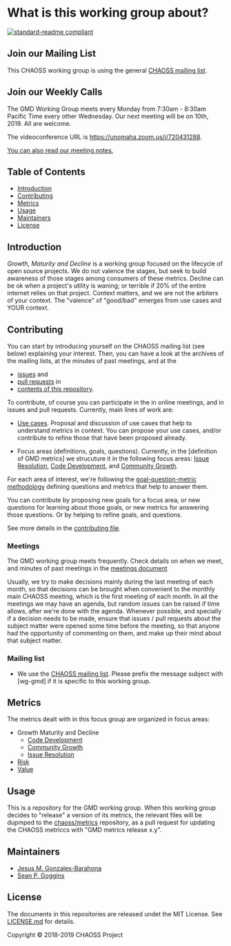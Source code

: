 # What is this working group about?


[![standard-readme compliant](https://img.shields.io/badge/standard--readme-OK-green.svg?style=flat-square)](https://github.com/RichardLitt/standard-readme)

## Join our Mailing List

This CHAOSS working group is using the general [CHAOSS mailing list](https://lists.linuxfoundation.org/mailman/listinfo/chaoss).

## Join our Weekly Calls
The GMD Working Group meets every Monday from 7:30am - 8:30am Pacific Time every other Wednesday.  Our next meeting will be on 10th, 2019. All are welcome.

The videoconference URL is https://unomaha.zoom.us/j/720431288.

[You can also read our meeting notes.](https://docs.google.com/document/d/1Owsn8B7ciPPUHHypYiFAe0Bps58QGGYSVrqHNX2l8p8)


## Table of Contents
- [Introduction](#introduction)
- [Contributing](#contributing)
- [Metrics](#metrics)
- [Usage](#usage)
- [Maintainers](#maintainers)
- [License](#license)



## Introduction

_Growth, Maturity and Decline_ is a working group focused on the lifecycle of open source projects. We do not valence the stages, but seek to build awareness of those stages among consumers of these metrics. Decline can be ok when a project's utility is waning; or terrible if 20% of the entire internet relies on that project. Context matters, and we are not the arbiters of your context. The "valence" of "good/bad" emerges from use cases and YOUR context.

## Contributing

You can start by introducing yourself on the CHAOSS mailing list (see below) explaining your interest. Then, you can have a look at the archives of the mailing lists, at the minutes of past meetings, and at the

* [issues](https://github.com/chaoss/wg-gmd/issues) and
* [pull requests](https://github.com/chaoss/wg-gmd/pulls) in
* [contents of this repository](https://github.com/chaoss/wg-gmd).

To contribute, of course you can participate in the in online meetings, and in issues and pull requests. 
Currently, main lines of work are:

* [Use cases](use_cases). Proposal and discussion of use cases that help to understand metrics in context.
You can propose your use cases, and/or contribute to refine those that have been proposed already.

* Focus areas (definitions, goals, questions). Currently, in the [definition of GMD metrics] we strucuture
it in the following focus areas: [Issue Resolution](focus_areas/issue_resolution.md), [Code Development](focus_areas/code_development.md), and [Community Growth](focus_areas/communitiy_growth.md).

For each area of interest, we're following the [goal-question-metric methodology](https://en.wikipedia.org/wiki/GQM) defining questions and metrics that help to answer them.

You can contribute by proposing new goals for a focus area, or new questions for learning about those goals,
or new metrics for answering those questions. Or by helping to refine goals, and questions.

See more details in the [contributing file](CONTRIBUTING.md).

### Meetings

The GMD working group meets frequently. Check details on when we meet, and minutes of past meetings
in the [meetings document](./meeting_notes.md)

Usually, we try to make decisions mainly during the last meeting of each month,
so that decisions can be brought when convenient to the monthly main CHAOSS meeting,
which is the first meeting of each month. In all the meetings we may have an agenda,
but random issues can be raised if time allows, after we're done with the agenda.
Whenever possible, and specially if a decision needs to be made,
ensure that issues / pull requests about the subject matter were opened some time before the meeting,
so that anyone had the opportunity of commenting on them, and make up their mind about that subject matter.

### Mailing list

* We use the [CHAOSS mailing list](https://chaoss.community/participate/#user-content-join-the-mailing-list).
Please prefix the message subject with \[wg-gmd\] if it is specific to this working group.

## Metrics  

The metrics dealt with in this focus group are organized in focus areas:

* Growth Maturity and Decline
  * [Code Development](./focus_areas/code_development.md)
  * [Community Growth](./focus_areas/community_growth.md)
  * [Issue Resolution](./focus_areas/issue_resolution.md)
* [Risk](./focus_areas/risk/risk.md)
* [Value](./focus_areas/value/value.md)

## Usage

This is a repository for the GMD working group.
When this working group decides to "release" a version of its metrics,
the relevant files will be dupmped to the
[chaoss/metrics](https://github.com/chaoss/metrics) repository,
as a pull request for updating the CHAOSS metriccs with
"GMD metrics release x.y".


## Maintainers

- [Jesus M. Gonzales-Barahona](https://github.com/jgbarah)
- [Sean P. Goggins](https://github.com/sgoggins)

## License

The documents in this repositories are released undet the MIT License. See [LICENSE.md](LICENSE.md) for details.

Copyright © 2018-2019 CHAOSS Project

